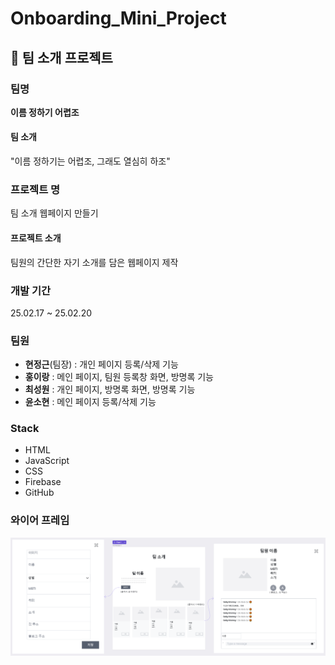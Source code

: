 # Onboarding_Mini_Project

## 📖 팀 소개 프로젝트

### 팀명
**이름 정하기 어렵조**

#### 팀 소개
"이름 정하기는 어렵조, 그래도 열심히 하조"

### 프로젝트 명
팀 소개 웹페이지 만들기

#### 프로젝트 소개
팀원의 간단한 자기 소개를 담은 웹페이지 제작

### 개발 기간
25.02.17 ~ 25.02.20

### 팀원
- **현정근**(팀장) : 개인 페이지 등록/삭제 기능
- **홍이랑**  : 메인 페이지, 팀원 등록창 화면, 방명록 기능
- **최성원** : 개인 페이지, 방명록 화면, 방명록 기능
- **윤소현** : 메인 페이지 등록/삭제 기능

### Stack
- HTML
- JavaScript
- CSS
- Firebase
- GitHub

### 와이어 프레임
![와이어 프레임](/img/frame.PNG)
